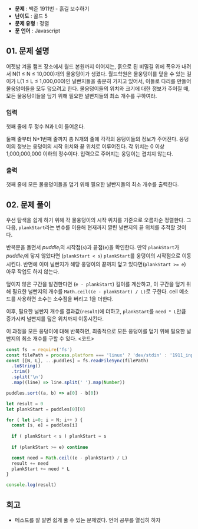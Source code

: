 - **문제** : 백준 1911번 - 흙길 보수하기
- **난이도** : 골드 5
- **문제 유형** : 정렬
- **푼 언어** : Javascript

## 01. 문제 설명
어젯밤 겨울 캠프 장소에서 월드 본원까지 이어지는, 흙으로 된 비밀길 위에 폭우가 내려서 N(1 ≤ N ≤ 10,000)개의 물웅덩이가 생겼다. 월드학원은 물웅덩이를 덮을 수 있는 길이가 L(1 ≤ L ≤ 1,000,000)인 널빤지들을 충분히 가지고 있어서, 이들로 다리를 만들어 물웅덩이들을 모두 덮으려고 한다. 물웅덩이들의 위치와 크기에 대한 정보가 주어질 때, 모든 물웅덩이들을 덮기 위해 필요한 널빤지들의 최소 개수를 구하여라.

### 입력
첫째 줄에 두 정수 N과 L이 들어온다.

둘째 줄부터 N+1번째 줄까지 총 N개의 줄에 각각의 웅덩이들의 정보가 주어진다. 웅덩이의 정보는 웅덩이의 시작 위치와 끝 위치로 이루어진다. 각 위치는 0 이상 1,000,000,000 이하의 정수이다. 입력으로 주어지는 웅덩이는 겹치지 않는다.

### 출력
첫째 줄에 모든 물웅덩이들을 덮기 위해 필요한 널빤지들의 최소 개수를 출력한다.

## 02. 문제 풀이 
우선 탐색을 쉽게 하기 위해 각 물웅덩이의 시작 위치를 기준으로 오름차순 정렬한다. 그다음, `plankStart`라는 변수를 이용해 현재까지 깔린 널빤지의 끝 위치를 추적할 것이다.

반복문을 돌면서 $puddle_i$의 시작점(`s`)과 끝점(`e`)을 확인한다.
만약 `plankStart`가 $puddle_i$에 닿지 않았다면 (`plankStart < s`) `plankStart`를 웅덩이의 시작점으로 이동시킨다.
반면에 이미 널빤지가 해당 웅덩이의 끝까지 덮고 있다면(`plankStart >= e`) 아무 작업도 하지 않는다.

덮이지 않은 구간을 발견한다면 (`e - plankStart`) 길이를 계산하고,
이 구간을 덮기 위해 필요한 널빤지의 개수를 `Math.ceil((e - plankStart) / L)`로 구한다. ceil 메소드를 사용하면 소수는 소수점을 버리고 1을 더한다.

이후, 필요한 널빤지 개수를 결과값(`result`)에 더하고, `plankStart`를 `need * L`만큼 증가시켜 널빤지를 덮은 위치까지 이동시킨다.

이 과정을 모든 웅덩이에 대해 반복하면, 최종적으로 모든 웅덩이를 덮기 위해 필요한 널빤지의 최소 개수를 구할 수 있다.
<코드>
```javascript
const fs  = require('fs')
const filePath = process.platform === 'linux' ? 'dev/stdin' : '1911_input.txt'
const [[N, L], ...puddles] = fs.readFileSync(filePath)
  .toString()
  .trim()
  .split('\n')
  .map((line) => line.split(' ').map(Number))

puddles.sort((a, b) => a[0] - b[0])

let result = 0
let plankStart = puddles[0][0]

for ( let i=0; i < N; i++ ) {
  const [s, e] = puddles[i]
  
  if ( plankStart < s ) plankStart = s
  
  if (plankStart >= e) continue

  const need = Math.ceil((e - plankStart) / L)
  result += need
  plankStart += need * L
}

console.log(result)

```
## 회고
- 메소드를 잘 알면 쉽게 풀 수 있는 문제였다. 언어 공부를 열심히 하자